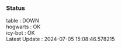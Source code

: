 ### Status


table : DOWN  
hogwarts : OK  
icy-bot : OK  
Latest Update : 2024-07-05 15:08:46.578215
